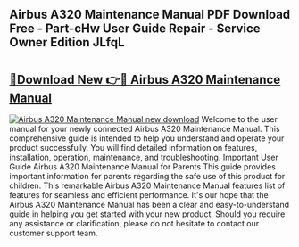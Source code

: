 ## Airbus A320 Maintenance Manual PDF Download Free - Part-cHw User Guide Repair - Service Owner Edition JLfqL

# <h2><a href="http://bc34922.oget.top/?id=Airbus+A320+Maintenance+Manual">🔗Download New 👉🔴 Airbus A320 Maintenance Manual</a></h2>

[![Airbus A320 Maintenance Manual new download](https://i.imgur.com/5g1atiW.png)](http://bc34922.oget.top/?id=Airbus+A320+Maintenance+Manual)
Welcome to the user manual for your newly connected Airbus A320 Maintenance Manual. This comprehensive guide is intended to help you understand and operate your product successfully. You will find detailed information on features, installation, operation, maintenance, and troubleshooting. Important User Guide Airbus A320 Maintenance Manual for Parents This guide provides important information for parents regarding the safe use of this product for children. This remarkable Airbus A320 Maintenance Manual features list of features for seamless and efficient performance. It's our hope that the Airbus A320 Maintenance Manual has been a clear and easy-to-understand guide in helping you get started with your new product. Should you require any assistance or clarification, please do not hesitate to contact our customer support team.
